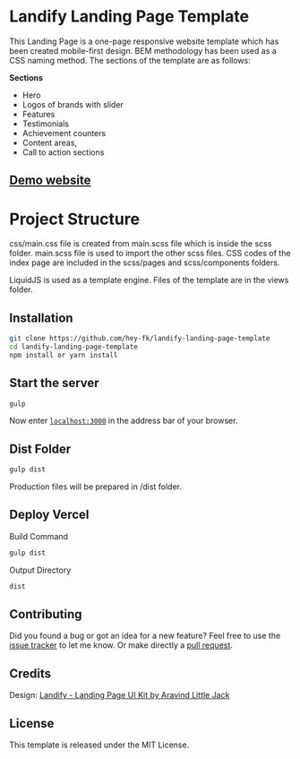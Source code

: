 # Landify Landing Page Template

This Landing Page is a one-page responsive website template which has been created mobile-first design. BEM methodology has been used as a CSS naming method. The sections of the template are as follows: 

**Sections**
- Hero
- Logos of brands with slider
- Features 
- Testimonials
- Achievement counters
- Content areas,
- Call to action sections

## [Demo website](https://landify-landing-page-template.vercel.app/)

# Project Structure

css/main.css file is created from main.scss file which is inside the scss folder. 
main.scss file is used to import the other scss files. CSS codes of the index page are included in the scss/pages and scss/components folders.

LiquidJS is used as a template engine.
Files of the template are in the views folder.

## Installation

```bash
git clone https://github.com/hey-fk/landify-landing-page-template
cd landify-landing-page-template
npm install or yarn install
```

## Start the server

```bash
gulp
```

Now enter [`localhost:3000`](http://localhost:3000) in the address bar of your browser.

## Dist Folder

```bash
gulp dist
```

Production files will be prepared in /dist folder.

## Deploy Vercel

Build Command
```bash
gulp dist
```

Output Directory
```bash
dist
```

## Contributing

Did you found a bug or got an idea for a new feature? Feel free to use the [issue tracker](https://github.com/hey-fk/landify-landing-page-template/issues) to let me know. Or make directly a [pull request](https://github.com/hey-fk/landify-landing-page-template/pulls).

## Credits

Design: [Landify - Landing Page UI Kit by Aravind Little Jack](https://www.figma.com/community/file/894552273937682724)

## License

This template is released under the MIT License.